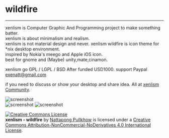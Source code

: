 # wildfire
---  
xenlism is Computer Graphic And Programming project to make something batter.   
xenlism is about minimalism and realism.   
xenlism is not material design and never. 
xenlism wildfire is icon theme for *nix desktop environment.   
inspired by Nokia's meego and Apple iOS icon.  
best for gnome and (Maybe) unity,mate,cinamon.   

xenlism go GPL / LGPL / BSD After funded USD1000.
support Paypal exenatt@gmail.com

if you need to discuss or show your desktop and share idea. All at [xenlism Community](https://plus.google.com/communities/109015399598666540563).   

![screenshot](https://lh5.googleusercontent.com/-amIB58mAL1o/VcdbGvGCM1I/AAAAAAAAFrM/VcehDeu8noQ/w1227-h690-no/Screenshot%2Bfrom%2B2015-08-09%2B20-34-13.png)   
![screenshot](https://lh3.googleusercontent.com/-dOQ8zOe7zOo/VcdbGsvXdPI/AAAAAAAAFrM/Dfxo4_oLGho/w1227-h690-no/Screenshot%2Bfrom%2B2015-08-09%2B20-35-50.png) 
![screenshot](https://lh3.googleusercontent.com/-eWhDFxSF6-I/VdLbvUvuoVI/AAAAAAAAFtY/k2lmoNeeH-E/w1227-h690-no/Screenshot%2Bfrom%2B2015-08-18%2B14-10-54.png)   
 
[![Creative Commons License](https://i.creativecommons.org/l/by-nc-nd/4.0/88x31.png)](http://creativecommons.org/licenses/by-nc-nd/4.0/)    
**xenlism - wildfire** by [Nattapong Pullkhow](https://plus.google.com/+NattapongPullkhow/) is licensed under a [Creative Commons Attribution-NonCommercial-NoDerivatives 4.0 International License](http://creativecommons.org/licenses/by-nc-nd/4.0/).  
